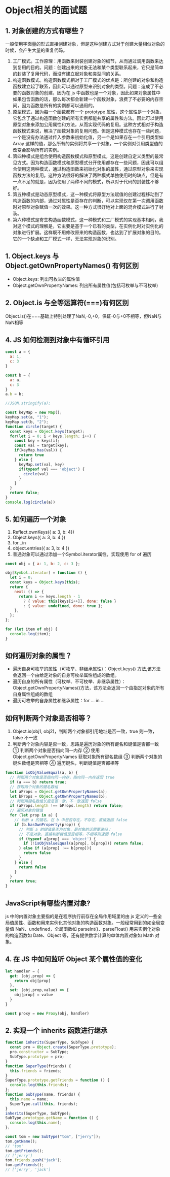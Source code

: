 # Object相关的面试题

## 1. 对象创建的方式有哪些？

一般使用字面量的形式直接创建对象，但是这种创建方式对于创建大量相似对象的时候，会产生大量的重复代码。

1. 工厂模式。工作原理：用函数来封装创建对象的细节，从而通过调用函数来达到复用的目的。问题：创建出来的对象无法和某个类型联系起来，它只是简单的封装了复用代码，而没有建立起对象和类型间的关系。
2. 构造函数模式。构造函数模式相对于工厂模式的优点是：所创建的对象和构造函数建立起了联系，因此可以通过原型来识别对象的类型。问题：造成了不必要的函数对象的创建，因为在 js 中函数也是一个对象，因此如果对象属性中如果包含函数的话，那么每次都会新建一个函数对象，浪费了不必要的内存空间，因为函数是所有的实例都可以通用的。
3. 原型模式，因为每一个函数都有一个 prototype 属性，这个属性是一个对象，它包含了通过构造函数创建的所有实例都能共享的属性和方法。因此可以使用原型对象来添加公用属性和方法，从而实现代码的复用。这种方式相对于构造函数模式来说，解决了函数对象的复用问题。但是这种模式也存在一些问题，一个是没有办法通过传入参数来初始化值，另一个是如果存在一个引用类型如 Array 这样的值，那么所有的实例将共享一个对象，一个实例对引用类型值的改变会影响所有的实例。
4. 第四种模式是组合使用构造函数模式和原型模式，这是创建自定义类型的最常见方式。因为构造函数模式和原型模式分开使用都存在一些问题，因此可以组合使用这两种模式，通过构造函数来初始化对象的属性，通过原型对象来实现函数方法的复用。这种方法很好的解决了两种模式单独使用时的缺点，但是有一点不足的就是，因为使用了两种不同的模式，所以对于代码的封装性不够好。
5. 第五种模式是动态原型模式，这一种模式将原型方法赋值的创建过程移动到了构造函数的内部，通过对属性是否存在的判断，可以实现仅在第一次调用函数时对原型对象赋值一次的效果。这一种方式很好地对上面的混合模式进行了封装。
6. 第六种模式是寄生构造函数模式，这一种模式和工厂模式的实现基本相同，我对这个模式的理解是，它主要是基于一个已有的类型，在实例化时对实例化的对象进行扩展。这样既不用修改原来的构造函数，也达到了扩展对象的目的。它的一个缺点和工厂模式一样，无法实现对象的识别。

## 1. Object.keys 与 Object.getOwnPropertyNames() 有何区别

+ Object.keys: 列出可枚举的属性值
+ Object.getOwnPropertyNames: 列出所有属性值(包括可枚举与不可枚举)

## 2. Object.is 与全等运算符(===)有何区别

Object.is()在===基础上特别处理了NaN,-0,+0，保证-0与+0不相等，但NaN与NaN相等

## 4. JS 如何检测到对象中有循环引用

```js
const a = {
  a: 1,
  c: 3
}

const b = {
  a: a,
  c: 3
}
a.b = b;

//JSON.stringify(a);

const keyMap = new Map();
keyMap.set(a, "1");
keyMap.set(b, "2");
function circle(target) {
  const keys = Object.keys(target);
  for(let i = 0; i < keys.length; i++) {
    const key = keys[i];
    const val = target[key];
    if(keyMap.has(val)) {
      return true
    } else {
      keyMap.set(val, key)
      if(typeof val === 'object') {
        circle(val)
      }
    }
  }
  return false;
}
console.log(circle(a))
```

## 5. 如何遍历一个对象

1. Reflect.ownKeys({ a: 3, b: 4})
2. Object.keys({ a: 3, b: 4 })
3. for...in
4. object.entries({ a: 3, b: 4 })
5. 普通对象可以通过添加一个Symbol.iterator属性，实现使用 for of 遍历

```js
const obj = { a: 1, b: 2, c: 3 };

obj[Symbol.iterator] = function () {
  let i = 0;
  const keys = Object.keys(this);
  return {
    next: () => {
      return i <= keys.length - 1
        ? { value: this[keys[i++]], done: false }
        : { value: undefined, done: true };
    },
  };
};

for (let item of obj) {
  console.log(item);
}
```

## 如何遍历对象的属性？

+ 遍历自身可枚举的属性（可枚举、非继承属性）：Object.keys() 方法,该方法会返回一个由给定对象的自身可枚举属性组成的数组。
+ 遍历自身的所有属性（可枚举、不可枚举、非继承属性）：Object.getOwnPropertyNames()方法，该方法会返回一个由指定对象的所有自身属性组成的数组
+ 遍历可枚举的自身属性和继承属性：for ... in ...

## 如何判断两个对象是否相等？

1. Object.is(obj1, obj2)，判断两个对象都引用地址是否一致，true 则一致，false 不一致
2. 判断两个对象内容是否一致，思路是遍历对象的所有键名和键值是否都一致
① 判断两个对象是否指向同一内存
② 使用 Object.getOwnPropertyNames 获取对象所有键名数组
③ 判断两个对象的键名数组是否相等
④ 遍历键名，判断键值是否都相等

```js
function isObjValueEqual(a, b) {
  // 判断两个对象是否指向同一内存，指向同一内存返回 true
  if (a === b) return true;
  // 获取两个对象的键名数组
  let aProps = Object.getOwnPropertyNames(a);
  let bProps = Object.getOwnPropertyNames(b);
  // 判断两键名数组长度是否一致，不一致返回 false
  if (aProps.length !== bProps.length) return false;
  // 遍历对象的键值
  for (let prop in a) {
    // 判断 a 的键名，在 b 中是否存在，不存在，直接返回 false
    if (b.hasOwnProperty(prop)) {
      // 判断 a 的键值是否为对象，是对象的话需要递归；
      // 不是对象，直接判断键值是否相等，不相等则返回 false
      if (typeof a[prop] === 'object') {
        if (!isObjValueEqual(a[prop], b[prop])) return false;
      } else if (a[prop] !== b[prop]){
        return false
      }
    } else {
      return false
    }
  }
  return true;
}
```

##  JavaScript有哪些内置对象?

js 中的内置对象主要指的是在程序执行前存在全局作用域里的由 js 定义的一些全局值属性、函数和用来实例化其他对象的构造函数对象。一般经常用到的如全局变量值 NaN、undefined，全局函数如 parseInt()、parseFloat() 用来实例化对象的构造函数如 Date、Object 等，还有提供数学计算的单体内置对象如 Math 对象。

## 4. 在 JS 中如何监听 Object 某个属性值的变化

```js
let handler = {
  get: (obj,prop) => {
    return obj[prop]
  },
  set: (obj,prop,value) => {
    obj[prop] = value
  }
}

const proxy = new Proxy(obj, handler)
```

## 2. 实现一个 inherits 函数进行继承

```js
function inherits(SuperType, SubType) {
  const pro = Object.create(SuperType.prototype);
  pro.constructor = SubType;
  SubType.prototype = pro;
}
function SuperType(friends) {
  this.friends = friends;
}
SuperType.prototype.getFriends = function () {
  console.log(this.friends);
};
function SubType(name, friends) {
  this.name = name;
  SuperType.call(this, friends);
}
inherits(SuperType, SubType);
SubType.prototype.getName = function () {
  console.log(this.name);
};

const tom = new SubType("tom", ["jerry"]);
tom.getName();
// 'tom'
tom.getFriends();
// ['jerry']
tom.friends.push("jack");
tom.getFriends();
// ['jerry', 'jack']
```